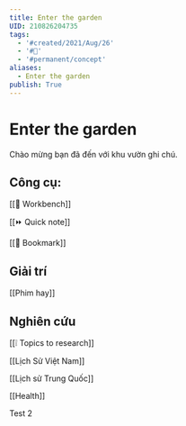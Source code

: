 ```yaml
---
title: Enter the garden
UID: 210826204735
tags:
  - '#created/2021/Aug/26'
  - '#🏡'
  - '#permanent/concept'
aliases:
  - Enter the garden
publish: True
---
```

# Enter the garden

Chào mừng bạn đã đến với khu vườn ghi chú.

## Công cụ:
[[📌 Workbench]]

[[⏩ Quick note]]

[[📑 Bookmark]]

## Giải trí
[[Phim hay]]

## Nghiên cứu
[[❕ Topics to research]]

[[Lịch Sử Việt Nam]]

[[Lịch sử Trung Quốc]]

[[Health]]

Test 2
